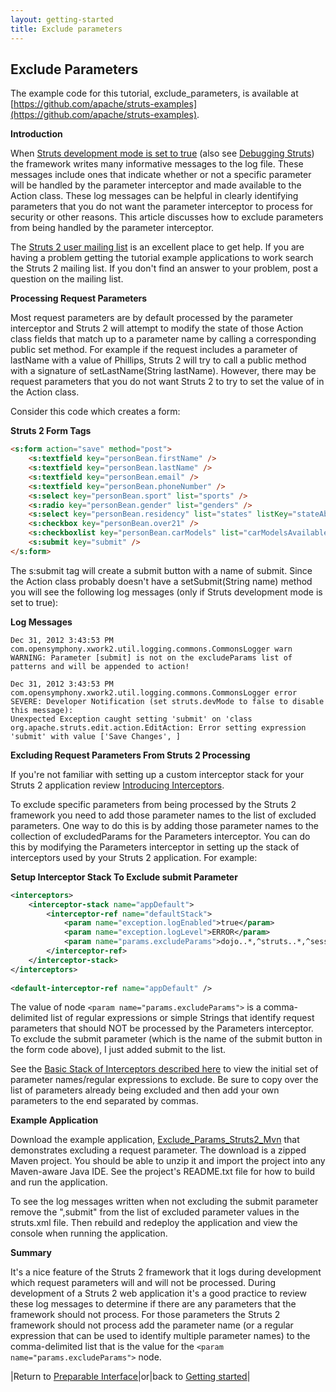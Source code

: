 ```yaml
---
layout: getting-started
title: Exclude parameters
---
```

## Exclude Parameters

The example code for this tutorial, exclude_parameters, is available at [https://github.com/apache/struts-examples](https://github.com/apache/struts-examples).

__Introduction__

When [Struts development mode is set to true](//struts.apache.org/docs/strutsproperties.html) (also see [Debugging Struts](debugging-struts.html)) the framework writes many informative messages to the log file. These messages include ones that indicate whether or not a specific parameter will be handled by the parameter interceptor and made available to the Action class. These log messages can be helpful in clearly identifying parameters that you do not want the parameter interceptor to process for security or other reasons. This article discusses how to exclude parameters from being handled by the parameter interceptor.

The [Struts 2 user mailing list](http://struts.apache.org/mail.html) is an excellent place to get help. If you are having a problem getting the tutorial example applications to work search the Struts 2 mailing list. If you don't find an answer to your problem, post a question on the mailing list.

__Processing Request Parameters__

Most request parameters are by default processed by the parameter interceptor and Struts 2 will attempt to modify the state of those Action class fields that match up to a parameter name by calling a corresponding public set method. For example if the request includes a parameter of lastName with a value of Phillips, Struts 2 will try to call a public method with a signature of setLastName(String lastName). However, there may be request parameters that you do not want Struts 2 to try to set the value of in the Action class.

Consider this code which creates a form:

**Struts 2 Form Tags**

```html
<s:form action="save" method="post">
    <s:textfield key="personBean.firstName" /> 
    <s:textfield key="personBean.lastName" /> 
    <s:textfield key="personBean.email" />
    <s:textfield key="personBean.phoneNumber" />
    <s:select key="personBean.sport" list="sports" />
    <s:radio key="personBean.gender" list="genders" />
    <s:select key="personBean.residency" list="states" listKey="stateAbbr" listValue="stateName" />
    <s:checkbox key="personBean.over21" />
    <s:checkboxlist key="personBean.carModels" list="carModelsAvailable" />
    <s:submit key="submit" />
</s:form>
```

The s:submit tag will create a submit button with a name of submit. Since the Action class probably doesn't have a setSubmit(String name) method you will see the following log messages (only if Struts development mode is set to true):

**Log Messages**

```
Dec 31, 2012 3:43:53 PM 
com.opensymphony.xwork2.util.logging.commons.CommonsLogger warn
WARNING: Parameter [submit] is not on the excludeParams list of patterns and will be appended to action!

Dec 31, 2012 3:43:53 PM com.opensymphony.xwork2.util.logging.commons.CommonsLogger error
SEVERE: Developer Notification (set struts.devMode to false to disable this message):
Unexpected Exception caught setting 'submit' on 'class org.apache.struts.edit.action.EditAction: Error setting expression 'submit' with value ['Save Changes', ]
```

__Excluding Request Parameters From Struts 2 Processing__

If you're not familiar with setting up a custom interceptor stack for your Struts 2 application review [Introducing Interceptors](introducing-interceptors.html).

To exclude specific parameters from being processed by the Struts 2 framework you need to add those parameter names to the list of excluded parameters. One way to do this is by adding those parameter names to the collection of excludedParams for the Parameters interceptor. You can do this by modifying the Parameters interceptor in setting up the stack of interceptors used by your Struts 2 application. For example:

**Setup Interceptor Stack To Exclude submit Parameter**

```xml
<interceptors>
    <interceptor-stack name="appDefault">
        <interceptor-ref name="defaultStack">
            <param name="exception.logEnabled">true</param>
            <param name="exception.logLevel">ERROR</param>
            <param name="params.excludeParams">dojo..*,^struts..*,^session..*,^request..*,^application..*,^servlet(Request|Response)..*,parameters...*,submit</param>
        </interceptor-ref>
    </interceptor-stack>
</interceptors>
		
<default-interceptor-ref name="appDefault" />
```

The value of node `<param name="params.excludeParams">` is a comma-delimited list of regular expressions or simple Strings that identify request parameters that should NOT be processed by the Parameters interceptor. To exclude the submit parameter (which is the name of the submit button in the form code above), I just added submit to the list.

See the [Basic Stack of Interceptors described here](//struts.apache.org/docs/struts-defaultxml.html) to view the initial set of parameter names/regular expressions to exclude. Be sure to copy over the list of parameters already being excluded and then add your own parameters to the end separated by commas.

__Example Application__

Download the example application, [Exclude_Params_Struts2_Mvn](http://code.google.com/p/struts2-examples/downloads/list) that demonstrates excluding a request parameter. The download is a zipped Maven project. You should be able to unzip it and import the project into any Maven-aware Java IDE. See the project's README.txt file for how to build and run the application.

To see the log messages written when not excluding the submit parameter remove the ",submit" from the list of excluded parameter values in the struts.xml file. Then rebuild and redeploy the application and view the console when running the application.

__Summary__

It's a nice feature of the Struts 2 framework that it logs during development which request parameters will and will not be processed. During development of a Struts 2 web application it's a good practice to review these log messages to determine if there are any parameters that the framework should not process. For those parameters the Struts 2 framework should not process add the parameter name (or a regular expression that can be used to identify multiple parameter names) to the comma-delimited list that is the value for the `<param name="params.excludeParams">` node.

|Return to [Preparable Interface](preperable-interface.html)|or|back to [Getting started](index.html)|
